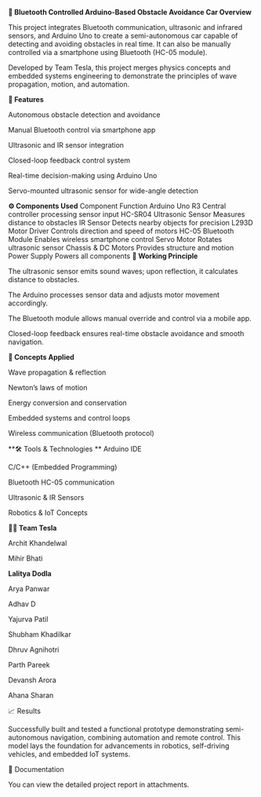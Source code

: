 **🚗 Bluetooth Controlled Arduino-Based Obstacle Avoidance Car
Overview**

This project integrates Bluetooth communication, ultrasonic and infrared sensors, and Arduino Uno to create a semi-autonomous car capable of detecting and avoiding obstacles in real time. It can also be manually controlled via a smartphone using Bluetooth (HC-05 module).

Developed by Team Tesla, this project merges physics concepts and embedded systems engineering to demonstrate the principles of wave propagation, motion, and automation.

**🎯 Features**

Autonomous obstacle detection and avoidance

Manual Bluetooth control via smartphone app

Ultrasonic and IR sensor integration

Closed-loop feedback control system

Real-time decision-making using Arduino Uno

Servo-mounted ultrasonic sensor for wide-angle detection

**⚙️ Components Used**
Component	Function
Arduino Uno R3	Central controller processing sensor input
HC-SR04 Ultrasonic Sensor	Measures distance to obstacles
IR Sensor	Detects nearby objects for precision
L293D Motor Driver	Controls direction and speed of motors
HC-05 Bluetooth Module	Enables wireless smartphone control
Servo Motor	Rotates ultrasonic sensor
Chassis & DC Motors	Provides structure and motion
Power Supply	Powers all components
**🧩 Working Principle**

The ultrasonic sensor emits sound waves; upon reflection, it calculates distance to obstacles.

The Arduino processes sensor data and adjusts motor movement accordingly.

The Bluetooth module allows manual override and control via a mobile app.

Closed-loop feedback ensures real-time obstacle avoidance and smooth navigation.



**🧠 Concepts Applied**

Wave propagation & reflection

Newton’s laws of motion

Energy conversion and conservation

Embedded systems and control loops

Wireless communication (Bluetooth protocol)

**🛠️ Tools & Technologies
**
Arduino IDE

C/C++ (Embedded Programming)

Bluetooth HC-05 communication

Ultrasonic & IR Sensors

Robotics & IoT Concepts

**👩‍💻 Team Tesla**

Archit Khandelwal

Mihir Bhati

**Lalitya Dodla**

Arya Panwar

Adhav D

Yajurva Patil

Shubham Khadilkar

Dhruv Agnihotri

Parth Pareek

Devansh Arora

Ahana Sharan

📈 Results

Successfully built and tested a functional prototype demonstrating semi-autonomous navigation, combining automation and remote control. This model lays the foundation for advancements in robotics, self-driving vehicles, and embedded IoT systems.

📘 Documentation

You can view the detailed project report in attachments.
